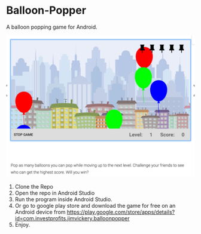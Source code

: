 # Balloon-Popper
A  balloon popping game for Android.

![Alt text](balloongm.png?raw=true "Title")

1. Clone the Repo
2. Open the repo in Android Studio
3. Run the program inside  Android Studio.
4. Or go to google play store and download the game for free on an Android device from https://play.google.com/store/apps/details?id=com.investprofits.jimvickery.balloonpopper
5. Enjoy.





